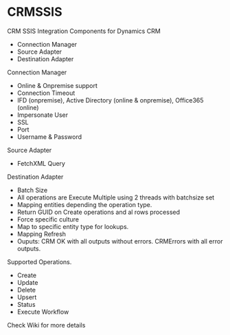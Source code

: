 # CRMSSIS
CRM SSIS Integration Components for Dynamics CRM

- Connection Manager 
- Source Adapter
- Destination Adapter

Connection Manager

- Online & Onpremise support
- Connection Timeout
- IFD (onpremise), Active Directory (online & onpremise), Office365 (online)
- Impersonate User
- SSL
- Port
- Username & Password 

Source Adapter

- FetchXML Query

Destination Adapter
- Batch Size
- All operations are Execute Multiple using 2 threads with batchsize set
- Mapping entities depending the operation type.
- Return GUID on Create operations and al rows processed
- Force specific culture
- Map to specific entity type for lookups.
- Mapping Refresh
- Ouputs: 
        CRM OK with all outputs without errors. 
        CRMErrors with all error outputs.

Supported Operations. 

- Create
- Update
- Delete
- Upsert
- Status
- Execute Workflow



Check Wiki for more details

